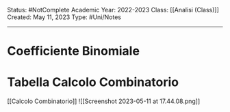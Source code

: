 Status: #NotComplete
Academic Year: 2022-2023
Class: [[Analisi (Class)]]
Created: May 11, 2023
Type: #Uni/Notes 

---
# Coefficiente Binomiale



# Tabella Calcolo Combinatorio 
[[Calcolo Combinatorio]]
![[Screenshot 2023-05-11 at 17.44.08.png]]